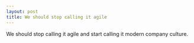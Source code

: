 ```yaml
---
layout: post
title: We should stop calling it agile 
---
```


We should stop calling it agile and start calling it modern company culture. 